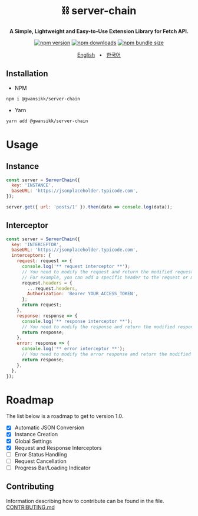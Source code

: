 <div align="center">

<h1>⛓️ server-chain</h1>
<p><b>A Simple, Lightweight and Easy-to-Use Extension Library for Fetch API.</b></p>

[![npm version](https://img.shields.io/npm/v/@gwansikk/server-chain?logo=npm)](https://www.npmjs.com/package/@gwansikk/server-chain)
[![npm downloads](https://img.shields.io/npm/dt/@gwansikk/server-chain?logo=npm)](https://www.npmjs.com/package/@gwansikk/server-chain)
[![npm bundle size](https://img.shields.io/bundlephobia/min/@gwansikk/server-chain?logo=npm)](https://www.npmjs.com/package/@gwansikk/server-chain)

[English](./README.md)
&nbsp;&nbsp;•&nbsp;&nbsp;
[한국어](./README-ko_kr.md)

</div>

## Installation

- NPM

```bash
npm i @gwansikk/server-chain
```

- Yarn

```bash
yarn add @gwansikk/server-chain
```

# Usage

## Instance

```js
const server = ServerChain({
  key: 'INSTANCE',
  baseURL: 'https://jsonplaceholder.typicode.com',
});

server.get({ url: 'posts/1' }).then(data => console.log(data));
```

## Interceptor

```js
const server = ServerChain({
  key: 'INTERCEPTOR',
  baseURL: 'https://jsonplaceholder.typicode.com',
  interceptors: {
    request: request => {
      console.log('** request interceptor **');
      // You need to modify the request and return the modified request.
      // For example, you can add a specific header to the request or modify the URL.
      request.headers = {
        ...request.headers,
        Authorization: 'Bearer YOUR_ACCESS_TOKEN',
      };
      return request;
    },
    response: response => {
      console.log('** response interceptor **');
      // You need to modify the response and return the modified response.
      return response;
    },
    error: response => {
      console.log('** error interceptor **');
      // You need to modify the error response and return the modified response.
      return response;
    },
  },
});
```

# Roadmap

The list below is a roadmap to get to version 1.0.

- [x] Automatic JSON Conversion
- [x] Instance Creation
- [x] Global Settings
- [x] Request and Response Interceptors
- [ ] Error Status Handling
- [ ] Request Cancellation
- [ ] Progress Bar/Loading Indicator

## Contributing

Information describing how to contribute can be found in the file.  
[CONTRIBUTING.md](./CONTRIBUTING.md)
